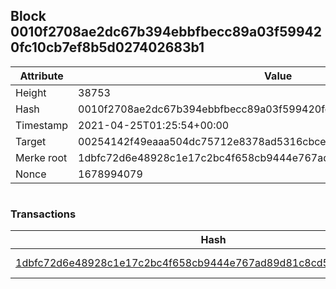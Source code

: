 ## Block 0010f2708ae2dc67b394ebbfbecc89a03f599420fc10cb7ef8b5d027402683b1

Attribute | Value
--- | ---
Height | 38753
Hash | 0010f2708ae2dc67b394ebbfbecc89a03f599420fc10cb7ef8b5d027402683b1
Timestamp | 2021-04-25T01:25:54+00:00
Target | 00254142f49eaaa504dc75712e8378ad5316cbcead634704b3734b6271167cc4
Merke root | 1dbfc72d6e48928c1e17c2bc4f658cb9444e767ad89d81c8cd57c1513b278e7b
Nonce | 1678994079

```

```

### Transactions

Hash | Amount
--- | ---
[1dbfc72d6e48928c1e17c2bc4f658cb9444e767ad89d81c8cd57c1513b278e7b](1dbfc72d6e48928c1e17c2bc4f658cb9444e767ad89d81c8cd57c1513b278e7b.md) | 10.00000000 SKEPTI 
